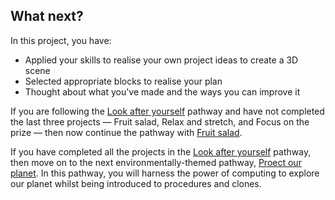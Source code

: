 ## What next?

In this project, you have:

+ Applied your skills to realise your own project ideas to create a 3D scene
+ Selected appropriate blocks to realise your plan
+ Thought about what you've made and the ways you can improve it

If you are following the [Look after yourself](https://projects.raspberrypi.org/en/raspberrypi/look-after-yourself) pathway and have not completed the last three projects — Fruit salad, Relax and stretch, and Focus on the prize — then now continue the pathway with [Fruit salad](https://projects.raspberrypi.org/en/projects/fruit-salad).

If you have completed all the projects in the [Look after yourself](https://projects.raspberrypi.org/en/pathways/look-after-yourself) pathway, then move on to the next environmentally-themed pathway, [Proect our planet](https://projects.raspberrypi.org/en/projects/proect-our-planet). In this pathway, you will harness the power of computing to explore our planet whilst being introduced to procedures and clones.
